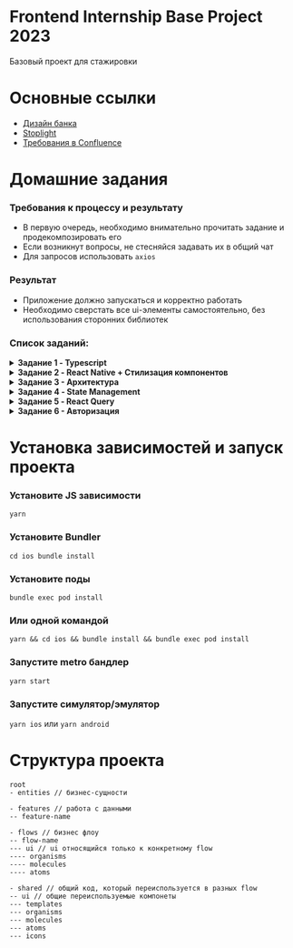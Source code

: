 # Frontend Internship Base Project 2023

Базовый проект для стажировки

# Основные ссылки
- [Дизайн банка](https://www.figma.com/file/NN9GlXCoDOAR5AFKrUAmkl/Skillbox?node-id=33%3A35654)
- [Stoplight](https://kode-education.stoplight.io/docs/kode-bank/b3A6Mjc3NzQxNjY-get-api-core-profile)
- [Требования в Confluence](https://confa.kode.ru/display/SKIL/Skillbox-Space+Home?src=spacemenu)

# Домашние задания

### Требования к процессу и результату
- В первую очередь, необходимо внимательно прочитать задание и продекомпозировать его
- Если возникнут вопросы, не стесняйся задавать их в общий чат
- Для запросов использовать `axios`

### Результат
- Приложение должно запускаться и корректно работать
- Необходимо сверстать все ui-элементы самостоятельно, без использования сторонних библиотек

### Список заданий:

<details>
<summary><b>Задание 1 - Typescript</b></summary>

[Лекцию 1 можно посмотреть здесь]()

[Переписать данный проект](https://github.com/kode-frontend/autumn_2022_typescript-homework) на TypeScript \
Всё, что лежит в директории shared/providers переписывать на ts необязательно \
Основной упор стоит сделать на компонентах, сторе, редьюсере \
***Задание со звездочкой - переписать api-слой.***
</details>



<details>
<summary><b>Задание 2 - React Native + Стилизация компонентов</b></summary>

[Лекцию 2 можно посмотреть здесь]() \
[Лекцию 3 можно посмотреть здесь]()

    При выполнении домашки необходимо использовать:
    - styled-components для стилизации
    - атомарный дизайн при декомпозиции компонентов
    - storybook для создания сторей для ui компонентов

- для разделов `Главная`, `Банкоматы` и `Профиль` сделать экраны - заглушки (Название раздела по-центру экрана)
- для реализации списка на экране `Платежи` использовать компонент `FlatList`
- для реализации списка на экране `Мобильная связь` использовать компонент `FlatList`
- поиск не должен учитывать регистр
- заголовок на экране создания платежа должен соответствовать названию сервиса
- выбор карты (модальное окно) реализовывать не надо
- клавиатура не должна мешать вводу сумы платежа на маленьких дисплеях
- "чипсы" с предзаготовленными суммами должны скролиться горизонтально, а по нажатию на сумму, она должна устанавливаться в поле ввода
- по нажатию на кнопку продолжить произвести минимальную валидацию указанных данных (смотри требования к данным), если валидация успешна, то показать `Alert` с текстом `Успех`, иначе с текстом `Проверьте введенные данные`
- при получении фокуса полем ввода, необходимо подставить +7, если поле было пустым, иначе отображать плейсхолдер `Номер телефона`

### Требования к данным

- +7 в начале номера должно быть зашито, код страны нельзя сменить
- номер телефона должен состоять из 10 цифр
- минимальная сумма для осуществления платежа - 1 рубль
- максимальная сумма для осуществления платежа - 20000 рублей

##### Получить список категорий, сервисов и иконок можно с помощью запроса
    GET https://github.com/kode-frontend/files/raw/main/categories.json

</details>



<details>
<summary><b>Задание 3 - Архитектура</b></summary>

[Лекцию 4 можно посмотреть здесь]()

Необходимо организовать файловую структуру согласно архитектуре [Feature-Sliced v2](https://feature-sliced.design/ru/)

- Необходимо в корневой папке `src` создать слои (app, widgets и пр.). Определить к каким слоям лучше отнести свой код.
- В слой `shared` нужно вынести переиспользуемый код, не привязанный к определённым экранам или бизнес-логике. Например основные ui- компоненты, функции выхова запросов и пр.
- Для слоя `entities` необходимо определиться с набором слайсов (бизнес-сущностей) на основе выбранного флоу платежей.
- В слове `features` определиться с набором слайсов (функционала, с которым пользователь будет взаимодейстовать напрямую) на основе флоу платежей.
- В слое `pages` определиться с набором слайсов (страниц), которые сейчас встречаются в приложении. Для страниц кроме платежей достаточно использовать заглушки.
- В слое `app` нужно вынести все возможные провайдеры (напр. ThemeProvider).
- Слои `widgets`, `processes` опциональны, можете использовать на своё усмотрение.

### Полезные ссылки:
[Официальная документация](https://feature-sliced.design/docs)
[Примеры проектов](https://feature-sliced.design/examples)
[Архитектурная методология Feature Sliced / Даниил Крохмаль](https://www.youtube.com/watch?v=BEMx3iAHP2I)
[Feature-Sliced Design — Архитектура Frontend проектов / Илья Азин, Яндекс](https://www.youtube.com/watch?v=af-PD2yIUiU)

</details>

<details>
<summary><b>Задание 4 - State Management</b></summary>

[Лекцию 5 можно посмотреть здесь]()

    Для работы понадобится установить effector
    https://effector.dev/docs/introduction/installation/

1. Снеки
   1. Должна быть возможность вызывать снек в любом месте приложения. (Например произошла ошибка получения данных, нужно уведомить пользователя)
   2. На экране не должно появляется более одно снека с одинаковым сообщением
   3. Должна быть возможность указать время показа снека в мс
   4. При попытке вызывать несколько снеков подряд с разными сообщениями, снеки должны показываться по очереди
2. Effector
   1. Выполнить запрос получения операторов мобильной связи с использованием эффекта эффектора
   2. Положить результат в стор. (Пример был на лекции)
   3. Вывести дынные из [запроса](https://github.com/kode-frontend/files/raw/main/categories.json) в список.
   4. Реализовать поиск по строке. Причем фильтрация должны производится в модели
   5. При ошибке запроса, показать снек с сообщением "Что-то пошло не так"
3. Кэширование запроса
   1. Реализовать кеширование ответа (п.2) в память устройства. Время кеширования 24 часа. При попытке стригерить запрос ранее чем через 24 часа, после последнего успешного запроса, обработчик должен вернуть сохраненные данные
   2. Добавить `pull to refresh` для списка операторов. При этом кеш должен сбрасываться

### Материалы

[Презентация](https://docs.google.com/presentation/d/1nGtOQRkXbhKAlolfwEzfGyAWxacU9c0S5mHhfvSuaZ4/edit#slide=id.p1)

</details>



<details>
<summary><b>Задание 5 - React Query</b></summary>

[Лекцию 6 можно посмотреть здесь]()

    Для работы понадобится установить React Query
    https://tanstack.com/query/v4/docs/react/installation

### Ссылки
[Дизайн в Figma](https://www.figma.com/file/NN9GlXCoDOAR5AFKrUAmkl/Skillbox?node-id=306%3A66674) \
[Stoplight с запросами](https://kode-education.stoplight.io/docs/kode-bank/b3A6MzE3MDA5OTc-get-api-core-payment-list) \
[Документация React-Query](https://tanstack.com/query/v4/docs/react/overview) \
[Презентация](https://docs.google.com/presentation/d/1y4wA7FtBXCvMetgckLdTSfpI3VthcDpPiJvdqgJiFus/edit#slide=id.p1)

### Требования
- Для запросов используем `axios`
- Желательно разделять компоненты на глупые/умные

### Работа со Stoplight
Есть несколько важных моментов:

- Так как запросы моковые, они могут принимать любые данные, потому сейчас в поля Token или Authorization можете писать любую строку
- Для запросов обязательно используем [Mock Server!](https://user-images.githubusercontent.com/89947425/146177197-2c925162-863a-453a-9587-47914dc5f710.png)
- Если что-то некорректно отрабатывает, пишите в чат, будем выяснять проблемы со Stoplight

### Задание

Необходимо подключить запросы с мокового сервера для раздела платежей, который вы собирали ранее

- Перед работой необходимо обернуть приложение в `QueryClientProvider`
- На экране Платежи, Мобильная связь в разделе платежей необходимо заменить моковые данные на [запрос](https://kode-education.stoplight.io/docs/kode-bank/b3A6MzE3MDA5OTc-get-api-core-payment-list) из стоплайта `GET api/core/payment/list` при помощи `useQuery`
- При выборе оператора связи и переходу на экран с формой оплаты необходимо получить из [запроса](https://kode-education.stoplight.io/docs/kode-bank/b3A6Mjk5MjkwNTg-get-api-core-payment-service-id) процент кэшбека и другие данные по методу `GET api/core/payment/{service_id}`
- После заполнения формы по платежу мобильного оператора мы должны вызвать [запрос](https://kode-education.stoplight.io/docs/kode-bank/b3A6MzE3MzA3MTY-api-core-history) при помощи метода `POST /api/core/history`
- **Экран Подтверждение не делаем!**
- **Экран OTP не делаем!**
- Выбор карты не делаем, в поле `card_id: number` прокидываем любое число, все остальные данные должны подтягиваться из ответов других вопросов
- После отправки данных в зависимости от ответа с сервера мы должны попасть на [экран оплаты](https://www.figma.com/file/NN9GlXCoDOAR5AFKrUAmkl/Skillbox?type=design&node-id=372-82448&mode=design) или [экран отклонения](https://www.figma.com/file/NN9GlXCoDOAR5AFKrUAmkl/Skillbox?type=design&node-id=404-85746&mode=design&t=RI3AysSPg0dIyr3Z-0)
- По нажатию на "Готово" мы должны вернуться на экран Платежи


</details>



<details>
<summary><b>Задание 6 - Авторизация</b></summary>

[Лекцию 7 можно посмотреть здесь]()

### Ссылки
- [Урезанная авторизация в фигме](https://www.figma.com/file/KxWS0hlyfHJNiihnxDpPfU/Skillbox-Auth-Final?type=design&node-id=33-35654&mode=design&t=DBPvUVTrSKYCcQGp-0)
- [Stoplight c запросами авторизации](https://kode-education.stoplight.io/docs/kode-bank/YXBpOjI3Nzc0MTYy-skillbox-auth-api)

### Требования к авторизации
1. Изначально пользователь попадает на [экран ввода номера](https://www.figma.com/file/KxWS0hlyfHJNiihnxDpPfU/Skillbox-Auth-Final?node-id=181%3A65318) мобильного телефона. Номер телефона должен учитывать маску `+7 (XXX) XXX XX XX`. При неверном формате телефона или его отсутствии должен отображаться снек с ошибкой "Пожалуйста, убедитесь, что вы правильно ввели номер телефона"
2. После успешного ввода и нажатию на кнопку "Войти", клиент должен отправить [запрос](https://kode-education.stoplight.io/docs/kode-bank/b3A6Mjc5MTQ3Mjg-post-api-auth-otp-code) `POST /api/auth/otp_code` на получение OTP кода. Код от тестового сервера всегда будет одинаковым - `"1234"`
    1. Полученные в ответе запроса "otpId" и "otpCode" необходимо сохранить для последующего запроса подтверждения кода и валидации.
    2. При получении ошибки запроса, пользователь должен быть перенаправлен на [экран ошибки](https://www.figma.com/file/KxWS0hlyfHJNiihnxDpPfU/Skillbox-Auth-Final?node-id=77%3A56748). При нажатии на кнопку "Повторить" или крест в левом верхнем углу пользователь должен вернуться на экран ввода телефона (пункт 1)
3. При получении успешного ответа предыдущего запроса `POST /api/auth/otp_code`, пользователь должен перенаправится на экран ввода OTP c вариантом поля для 4-х символов.
    1. При попадании на экран запускается таймер в 3 минуты, по истечению которого пользователь может нажать на кнопку "Выслать код повторно" и заново отправить [запрос](https://kode-education.stoplight.io/docs/kode-bank/b3A6Mjc5MTQ3Mjg-post-api-auth-otp-code) `POST /api/auth/otp_code`.
    2. Если код был введён неверно, поле ввода должно подсвечиваться красным и под ним выводится предупреждающее сообщение "Неверный код. Осталось X попыток". Максимальное количество попыток - 5.
    3. Если пользователь 5 раз неправильно ввёл OTP, ему показывается нативный alert с текстом о завершении сессии и кнопкой "Выход", по нажатию которой происходит перенаправление на начальный экран ввода телефона.
    4. При получении ошибки запроса, пользователь должен быть перенаправлен на [экран ошибки](https://www.figma.com/file/KxWS0hlyfHJNiihnxDpPfU/Skillbox-Auth-Final?node-id=77%3A56748). При нажатии на кнопку "Повторить" или крест в левом верхнем углу пользователь должен вернуться на экран ввода кода (пункт 3.1)
4. После успешного ввода OTP-кода клиент должен [отправить запрос](https://kode-education.stoplight.io/docs/kode-bank/b3A6Mjc3NzQxODE-post-api-auth-confirm) `POST /api/auth/confirm` и показать экран загрузки.
    1. При успешном выполнении запроса необходимо локально сохранить guestToken из ответа при помощи effector.
    2. При получении ошибки запроса, пользователь должен быть перенаправлен на [экран ошибки](https://www.figma.com/file/KxWS0hlyfHJNiihnxDpPfU/Skillbox-Auth-Final?node-id=77%3A56748). При нажатии на кнопку "Повторить" или крест в левом верхнем углу пользователь должен вернуться на экран ввода кода (пункт 3.1)
5. По завершению запроса на получение гостевого токена, пользователь попадает на экран ввода пароля. Паролем должна быть строка длиной больше 5 символов, содержащая только цифры и буквы.
    1. Если введённый пароль будет меньше, необходимо показать снек с текстом "Длина пароля должна быть не менее 5 символов".
    2. Если введённый пароль будет содержать специальные символы, необходимо показать снек с текстом "Пароль может содержать только цифры и буквы".
    3. Пользователь может скрывать и отображать по нажатию на иконку глаза в инпуте.
    4. Пользователь может выйти по нажатию на крест в левом верхнем углу экрана. При нажатии показывается системный alert с предупреждением и кнопками "Отмена", "Выйти". Если пользователь нажимает "Выйти", его переносит в самое начало на экран ввода номера телефона (пункт 1)
6. При успешной валидации пароля и нажатию на кнопку "Войти", клиенту необходимо [отправить запрос](https://kode-education.stoplight.io/docs/kode-bank/b3A6Mjc3NzQxODI-post-api-auth-enter) `POST /api/auth/enter`. Полученные accessToken и refreshToken необходимо сохранить локально при помощи effector.
    1. При получении ошибки запроса пользователь должен быть перенаправлен на [экран ошибки](https://www.figma.com/file/KxWS0hlyfHJNiihnxDpPfU/Skillbox-Auth-Final?node-id=77%3A56748). При нажатии на кнопку "Повторить" или крест в левом верхнем углу пользователь должен вернуться на экран ввода пароля (пункт 5)
7. При успешном получении и сохранении токенов, необходимо перенаправить пользователя на экран "Все готово"
8. По нажатию на кнопку "Продолжить" происходит перенаправление на раздел "Платежи"

### Как проверять ошибки от сервера

Чтобы убедиться в корректном поведении клиента при возникновении ошибок, вы можете в запросе передать заголовок `"Prefer": "code=500, dynamic=true"`. Где в `code` передаётся желаемый HTTP код.

Например:

```javascript
fetch("https://stoplight.io/mocks/kode-education/kode-bank/27774162/api/auth/login", {
  "method": "POST",
  "headers": {
    "Content-Type": "application/json",
    "Prefer": "code=500, dynamic=true"
  },
  "body": "{\"phone\":\"+79115552211\"}"
})
```

### Работа с масками инпута
Для создания телефонной маски инпута на экране ввода телефона, можно использовать библиотеки на ваш вкус или из этого списка:

- https://github.com/akinncar/react-native-mask-text
- https://github.com/uNmAnNeR/imaskjs/tree/master/packages/react-native-imask

</details>



# Установка зависимостей и запуск проекта
### Установите JS зависимости
`yarn`
### Установите Bundler
`cd ios bundle install`
### Установите поды
`bundle exec pod install`
### Или одной командой
`yarn && cd ios && bundle install && bundle exec pod install`

### Запустите metro бандлер
`yarn start`
### Запустите симулятор/эмулятор
`yarn ios` или `yarn android`

# Структура проекта

```
root
- entities // бизнес-сущности

- features // работа с данными
-- feature-name

- flows // бизнес флоу
-- flow-name
--- ui // ui относящийся только к конкретному flow
---- organisms
---- molecules
---- atoms

- shared // общий код, который переиспользуется в разных flow
-- ui // общие переиспользуемые компонеты
--- templates
--- organisms
--- molecules
--- atoms
--- icons
```
